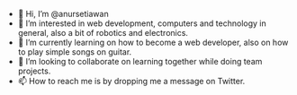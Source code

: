 - 👋 Hi, I’m @anursetiawan
- 👀 I’m interested in web development, computers and technology in general, also a bit of robotics and electronics.
- 🌱 I’m currently learning on how to become a web developer, also on how to play simple songs on guitar.
- 💞️ I’m looking to collaborate on learning together while doing team projects.
- 📫 How to reach me is by dropping me a message on Twitter.

<!---
anursetiawan/anursetiawan is a ✨ special ✨ repository because its `README.md` (this file) appears on your GitHub profile.
You can click the Preview link to take a look at your changes.
--->
